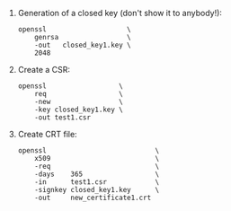 1. Generation of a closed key (don't show it to anybody!):
    ```shell
    openssl                    \
        genrsa                 \
        -out   closed_key1.key \
        2048
    ```
2. Create a CSR:
    ```shell
    openssl                  \
        req                  \
        -new                 \
        -key closed_key1.key \
        -out test1.csr
    ``` 
3. Create CRT file:
    ```shell
    openssl                           \
        x509                          \
        -req                          \
        -days    365                  \
        -in      test1.csr            \
        -signkey closed_key1.key      \
        -out     new_certificate1.crt
    ```